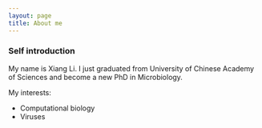```yaml
---
layout: page
title: About me
---
```


### Self introduction

My name is Xiang Li. I just graduated from University of Chinese Academy of Sciences and become a new PhD in Microbiology. 

My interests:

- Computational biology
- Viruses



